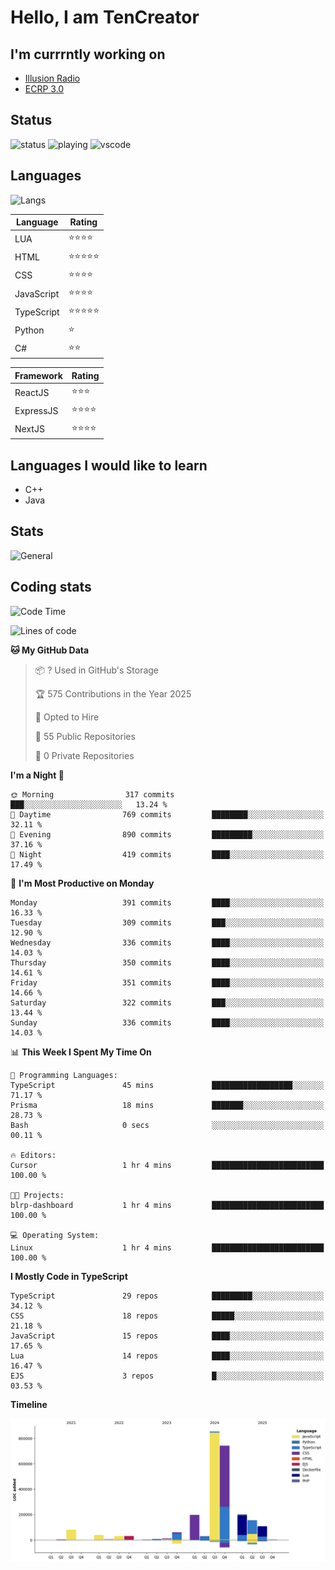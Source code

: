 # Hello, I am TenCreator

## I'm currrntly working on
- [Illusion Radio](https://illusionradio.co.uk/)
- [ECRP 3.0](http://github.com/Emerald-Coast-Roleplay/)

## Status
![status](https://api.statusbadges.me/badge/status/518334475038359555?simple=true&style=for-the-badge)
![playing](https://api.statusbadges.me/badge/playing/518334475038359555?style=for-the-badge)
![vscode](https://api.statusbadges.me/badge/vscode/518334475038359555?style=for-the-badge)

## Languages
![Langs](https://github-readme-stats.vercel.app/api/top-langs/?username=tencreator&layout=compact&theme=radical)


|Language|Rating|
|--------|------|
|LUA|⭐️⭐️⭐️⭐️|
|HTML|⭐️⭐️⭐️⭐️⭐️|
|CSS|⭐️⭐️⭐️⭐️|
|JavaScript|⭐️⭐️⭐️⭐️|
|TypeScript|⭐️⭐️⭐️⭐️⭐️|
|Python|⭐️|
|C#|⭐️⭐️ |

|Framework|Rating|
|--------|------|
|ReactJS|⭐️⭐️⭐|
|ExpressJS|⭐️⭐️⭐️⭐️|
|NextJS|⭐️⭐️⭐⭐️|

## Languages I would like to learn
- C++
- Java

## Stats
![General](https://github-readme-stats.vercel.app/api?username=tencreator&show_icons=true&theme=radical)

## Coding stats

<!--START_SECTION:waka-->
![Code Time](http://img.shields.io/badge/Code%20Time-469%20hrs%2039%20mins-blue)

![Lines of code](https://img.shields.io/badge/From%20Hello%20World%20I%27ve%20Written-2.0%20million%20lines%20of%20code-blue)

**🐱 My GitHub Data** 

> 📦 ? Used in GitHub's Storage 
 > 
> 🏆 575 Contributions in the Year 2025
 > 
> 💼 Opted to Hire
 > 
> 📜 55 Public Repositories 
 > 
> 🔑 0 Private Repositories 
 > 
**I'm a Night 🦉** 

```text
🌞 Morning                317 commits         ███░░░░░░░░░░░░░░░░░░░░░░   13.24 % 
🌆 Daytime                769 commits         ████████░░░░░░░░░░░░░░░░░   32.11 % 
🌃 Evening                890 commits         █████████░░░░░░░░░░░░░░░░   37.16 % 
🌙 Night                  419 commits         ████░░░░░░░░░░░░░░░░░░░░░   17.49 % 
```
📅 **I'm Most Productive on Monday** 

```text
Monday                   391 commits         ████░░░░░░░░░░░░░░░░░░░░░   16.33 % 
Tuesday                  309 commits         ███░░░░░░░░░░░░░░░░░░░░░░   12.90 % 
Wednesday                336 commits         ████░░░░░░░░░░░░░░░░░░░░░   14.03 % 
Thursday                 350 commits         ████░░░░░░░░░░░░░░░░░░░░░   14.61 % 
Friday                   351 commits         ████░░░░░░░░░░░░░░░░░░░░░   14.66 % 
Saturday                 322 commits         ███░░░░░░░░░░░░░░░░░░░░░░   13.44 % 
Sunday                   336 commits         ████░░░░░░░░░░░░░░░░░░░░░   14.03 % 
```


📊 **This Week I Spent My Time On** 

```text
💬 Programming Languages: 
TypeScript               45 mins             ██████████████████░░░░░░░   71.17 % 
Prisma                   18 mins             ███████░░░░░░░░░░░░░░░░░░   28.73 % 
Bash                     0 secs              ░░░░░░░░░░░░░░░░░░░░░░░░░   00.11 % 

🔥 Editors: 
Cursor                   1 hr 4 mins         █████████████████████████   100.00 % 

🐱‍💻 Projects: 
blrp-dashboard           1 hr 4 mins         █████████████████████████   100.00 % 

💻 Operating System: 
Linux                    1 hr 4 mins         █████████████████████████   100.00 % 
```

**I Mostly Code in TypeScript** 

```text
TypeScript               29 repos            █████████░░░░░░░░░░░░░░░░   34.12 % 
CSS                      18 repos            █████░░░░░░░░░░░░░░░░░░░░   21.18 % 
JavaScript               15 repos            ████░░░░░░░░░░░░░░░░░░░░░   17.65 % 
Lua                      14 repos            ████░░░░░░░░░░░░░░░░░░░░░   16.47 % 
EJS                      3 repos             █░░░░░░░░░░░░░░░░░░░░░░░░   03.53 % 
```



**Timeline**

![Lines of Code chart](https://raw.githubusercontent.com/tencreator/tencreator/main/assets/bar_graph.png)


<!--END_SECTION:waka-->
